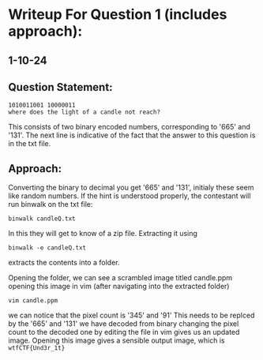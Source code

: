 # Writeup For Question 1 (includes approach):
## 1-10-24
## Question Statement:
```
1010011001 10000011
where does the light of a candle not reach?
```
This consists of two binary encoded numbers, corresponding to '665' and '131'.
The next line is indicative of the fact that the answer to this question is in the txt file.

## Approach:

Converting the binary to decimal you get '665' and '131', initialy these seem like random numbers.
If the hint is understood properly, the contestant will run binwalk on the txt file:
```
binwalk candleQ.txt
```
In this they will get to know of a zip file.
Extracting it using
```
binwalk -e candleQ.txt
```
extracts the contents into a folder.

Opening the folder, we can see a scrambled image titled candle.ppm
opening this image in vim (after navigating into the extracted folder)
```
vim candle.ppm
```
we can notice that the pixel count is '345' and '91'
This needs to be replced by the '665' and '131' we have decoded from binary
changing the pixel count to the decoded one by editing the file in vim gives us an updated image.
Opening this image gives a sensible output image, which is ``wtfCTF{Und3r_1t}``
